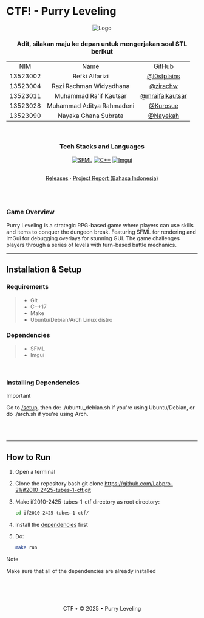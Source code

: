 # CTF! - Purry Leveling
 
<div align="center">
  <img src="https://github.com/user-attachments/assets/0efdf650-7da5-47b2-a6f9-b819fbf5dea5" alt="Logo" />
</div>

<!-- CONTRIBUTOR -->
 <div align="center" id="contributor">
   <strong>
     <h3> Adit, silakan maju ke depan untuk mengerjakan soal STL berikut </h3>
     <table align="center">
       <tr align="center">
         <td>NIM</td>
         <td>Name</td>
         <td>GitHub</td>
       </tr>
       <tr align="center">
         <td>13523002</td>
         <td>Refki Alfarizi</td>
         <td><a href="https://github.com/l0stplains">@l0stplains</a></td>
       </tr>
       <tr align="center">
         <td>13523004</td>
         <td>Razi Rachman Widyadhana</td>
         <td><a href="https://github.com/zirachw">@zirachw</a></td>
       </tr>
       <tr align="center">
         <td>13523011</td>
         <td>Muhammad Ra'if Kautsar</td>
         <td><a href="https://github.com/mraifalkautsar">@mraifalkautsar</a></td>
       </tr>
       <tr align="center">
         <td>13523028</td>
         <td>Muhammad Aditya Rahmadeni</td>
         <td><a href="https://github.com/Kurosue">@Kurosue</a></td>
       </tr>
       <tr align="center">
         <td>13523090</td>
         <td>Nayaka Ghana Subrata</td>
         <td><a href="https://github.com/Nayekah">@Nayekah</a></td>
       </tr>
     </table>
   </strong>
 </div>

 <br>
 <div align="center">
   <h3 align="center">Tech Stacks and Languages</h3>
 
   <p align="center">
 
[![SFML](https://img.shields.io/badge/SFML-000000.svg?style=for-the-badge&logo=sfml&logoColor=white)](https://github.com/SFML/SFML)
[![C++](https://img.shields.io/badge/C++-00599C.svg?style=for-the-badge&logo=cplusplus&logoColor=white)](https://isocpp.org)
[![Imgui](https://img.shields.io/badge/ImGui-000000.svg?style=for-the-badge&logo=data:image/svg+xml;base64,ENCODED_STRING&logoColor=white)](https://github.com/ocornut/imgui)
 
   </p>
 </div>

 <p align="center">
    <br />
    <a href="https://github.com/Labpro-21/if2010-2425-tubes-1-ctf/releases/">Releases</a>
    ·
    <a href="https://github.com/Labpro-21/if2010-2425-tubes-1-ctf/tree/main/docs/IF2010_TB1_Laporan_CTF.pdf">Project Report (Bahasa Indonesia)</a>
</p>

 <div align="justify">  </div>
<br />
<br />

### Game Overview

Purry Leveling is a strategic RPG-based game where players can use skills and items to conquer the dungeon break. Featuring SFML for rendering and ImGui for debugging overlays for stunning GUI. The game challenges players through a series of levels with turn-based battle mechanics.

 
 ---
 
 ## Installation & Setup
 
 ### Requirements
 > - Git
 > - C++17
 > - Make
 > - Ubuntu/Debian/Arch Linux distro

### Dependencies
 > - SFML
 > - Imgui

 <br/>

 ### Installing Dependencies

<a id="dependencies"></a>
> [!IMPORTANT]  
> Go to [/setup](https://github.com/Labpro-21/if2010-2425-tubes-1-ctf/tree/main/setup), then do:  ./ubuntu_debian.sh  if you're using Ubuntu/Debian, or do  ./arch.sh  if you're using Arch.  
<br>  
<br/>  


 ---
 ## How to Run
 1. Open a terminal
 2. Clone the repository
       bash
    git clone https://github.com/Labpro-21/if2010-2425-tubes-1-ctf.git
    
 3. Make if2010-2425-tubes-1-ctf directory as root directory:
       ```bash
    cd if2010-2425-tubes-1-ctf/
    
 4. Install the [dependencies](#dependencies) first
 5. Do: 
    ```bash
    make run
    
> [!Note]
> Make sure that all of the dependencies are already installed
 
 <br/>
 <br/>
 <br/>
 <br/>
 
 <div align="center">
 CTF • © 2025 • Purry Leveling
 </div>
